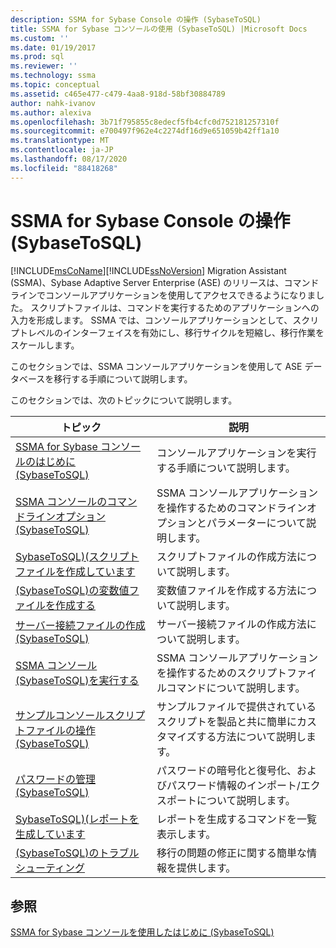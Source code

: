```yaml
---
description: SSMA for Sybase Console の操作 (SybaseToSQL)
title: SSMA for Sybase コンソールの使用 (SybaseToSQL) |Microsoft Docs
ms.custom: ''
ms.date: 01/19/2017
ms.prod: sql
ms.reviewer: ''
ms.technology: ssma
ms.topic: conceptual
ms.assetid: c465e477-c479-4aa8-918d-58bf30884789
author: nahk-ivanov
ms.author: alexiva
ms.openlocfilehash: 3b71f795855c8edecf5fb4cfc0d752181257310f
ms.sourcegitcommit: e700497f962e4c2274df16d9e651059b42ff1a10
ms.translationtype: MT
ms.contentlocale: ja-JP
ms.lasthandoff: 08/17/2020
ms.locfileid: "88418268"
---
```

# <a name="working-with-ssma-for-sybase-console-sybasetosql"></a>SSMA for Sybase Console の操作 (SybaseToSQL)
[!INCLUDE[msCoName](../../includes/msconame_md.md)][!INCLUDE[ssNoVersion](../../includes/ssnoversion-md.md)] Migration Assistant (SSMA)、Sybase Adaptive Server Enterprise (ASE) のリリースは、コマンドラインでコンソールアプリケーションを使用してアクセスできるようになりました。 スクリプトファイルは、コマンドを実行するためのアプリケーションへの入力を形成します。 SSMA では、コンソールアプリケーションとして、スクリプトレベルのインターフェイスを有効にし、移行サイクルを短縮し、移行作業をスケールします。  
  
このセクションでは、SSMA コンソールアプリケーションを使用して ASE データベースを移行する手順について説明します。  
  
このセクションでは、次のトピックについて説明します。  
  
|トピック|説明|  
|-|-|  
|[SSMA for Sybase コンソールのはじめに &#40;SybaseToSQL&#41;](../../ssma/sybase/getting-started-with-ssma-for-sybase-console-sybasetosql.md)|コンソールアプリケーションを実行する手順について説明します。|  
|[SSMA コンソールのコマンドラインオプション &#40;SybaseToSQL&#41;](../../ssma/sybase/command-line-options-in-ssma-console-sybasetosql.md)|SSMA コンソールアプリケーションを操作するためのコマンドラインオプションとパラメーターについて説明します。|  
|[SybaseToSQL&#41;&#40;スクリプトファイルを作成しています ](../../ssma/sybase/creating-script-files-sybasetosql.md)|スクリプトファイルの作成方法について説明します。|  
|[&#40;SybaseToSQL&#41;の変数値ファイルを作成する ](../../ssma/sybase/creating-variable-value-files-sybasetosql.md)|変数値ファイルを作成する方法について説明します。|  
|[サーバー接続ファイルの作成 &#40;SybaseToSQL&#41;](../../ssma/sybase/creating-the-server-connection-files-sybasetosql.md)|サーバー接続ファイルの作成方法について説明します。|  
|[SSMA コンソール &#40;SybaseToSQL&#41;を実行する ](../../ssma/sybase/executing-the-ssma-console-sybasetosql.md)|SSMA コンソールアプリケーションを操作するためのスクリプトファイルコマンドについて説明します。|  
|[サンプルコンソールスクリプトファイルの操作 &#40;SybaseToSQL&#41;](../../ssma/sybase/working-with-the-sample-console-script-files-sybasetosql.md)|サンプルファイルで提供されているスクリプトを製品と共に簡単にカスタマイズする方法について説明します。|  
|[パスワードの管理 &#40;SybaseToSQL&#41;](../../ssma/sybase/managing-passwords-sybasetosql.md)|パスワードの暗号化と復号化、およびパスワード情報のインポート/エクスポートについて説明します。|  
|[SybaseToSQL&#41;&#40;レポートを生成しています ](../../ssma/sybase/generating-reports-sybasetosql.md)|レポートを生成するコマンドを一覧表示します。|  
|[&#40;SybaseToSQL&#41;のトラブルシューティング ](../../ssma/sybase/troubleshooting-sybasetosql.md)|移行の問題の修正に関する簡単な情報を提供します。|  
  
## <a name="see-also"></a>参照  
[SSMA for Sybase コンソールを使用したはじめに (SybaseToSQL)](https://msdn.microsoft.com/43219dbe-bcfa-427d-9242-f07b1455f15f)  
  
